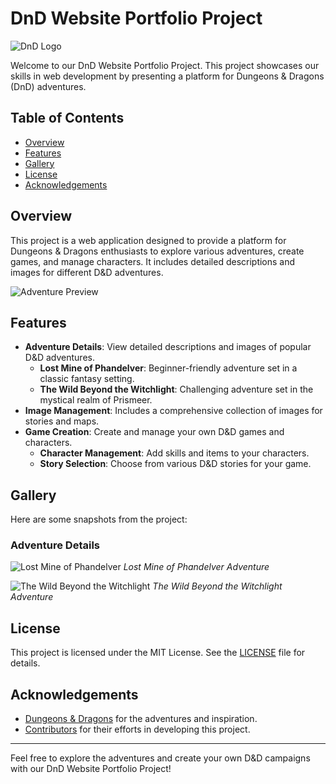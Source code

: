 # DnD Website Portfolio Project

![DnD Logo](https://preview.redd.it/ag87ht0ovct21.png?auto=webp&s=c201f3c99a27b61138d8d644fcb311b621403d35)

Welcome to our DnD Website Portfolio Project. This project showcases our skills in web development by presenting a platform for Dungeons & Dragons (DnD) adventures.


## Table of Contents
- [Overview](#overview)
- [Features](#features)
- [Gallery](#gallery)
- [License](#license)
- [Acknowledgements](#acknowledgements)

## Overview
This project is a web application designed to provide a platform for Dungeons & Dragons enthusiasts to explore various adventures, create games, and manage characters. It includes detailed descriptions and images for different D&D adventures.

![Adventure Preview](https://example.com/adventure-preview.png)

## Features
- **Adventure Details**: View detailed descriptions and images of popular D&D adventures.
  - **Lost Mine of Phandelver**: Beginner-friendly adventure set in a classic fantasy setting.
  - **The Wild Beyond the Witchlight**: Challenging adventure set in the mystical realm of Prismeer.
- **Image Management**: Includes a comprehensive collection of images for stories and maps.
- **Game Creation**: Create and manage your own D&D games and characters.
  - **Character Management**: Add skills and items to your characters.
  - **Story Selection**: Choose from various D&D stories for your game.

## Gallery
Here are some snapshots from the project:

### Adventure Details
![Lost Mine of Phandelver](https://static1.cbrimages.com/wordpress/wp-content/uploads/2021/01/Dungeons-Dragons-Lost-Mines-Green-Dragon.jpg)
*Lost Mine of Phandelver Adventure*

![The Wild Beyond the Witchlight](https://preview.redd.it/flisfh638nb91.jpg?width=768&format=pjpg&auto=webp&s=3e2ed4763e07c02a9fdb55a46a1d4ce06e0c860f)
*The Wild Beyond the Witchlight Adventure*


## License
This project is licensed under the MIT License. See the [LICENSE](LICENSE) file for details.

## Acknowledgements
- [Dungeons & Dragons](https://dnd.wizards.com/) for the adventures and inspiration.
- [Contributors](https://github.com/zahraiva/DnD-Portfolio-Project/graphs/contributors) for their efforts in developing this project.

---

Feel free to explore the adventures and create your own D&D campaigns with our DnD Website Portfolio Project!